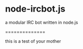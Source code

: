 node-ircbot.js
==============

a modular IRC bot written in node.js

==============

this is a test of your mother
